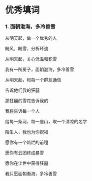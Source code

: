 # 优秀填词

### 1. 面朝渤海，多冷善雪

从明天起，做一个优秀的人

盼风，盼雪，分析环流

从明天起，关心低温和积雪

我有一所房子，面朝渤海，多冷善雪

从明天起，和每一个群友通信

告诉他们我的狂囍

那狂囍的雪花告诉我的

我将告诉每一个人

给每一条河，每一座山，取一个清凉的名字

陌生人，我也为你祝福

愿你有一个灿烂的前程

愿你有云团终成暴雪

愿你在尘世中获得狂囍

我只愿面朝渤海，多冷善雪
